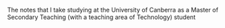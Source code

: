 The notes that I take studying at the University of Canberra as a Master of Secondary Teaching (with a teaching area of Technology) student
